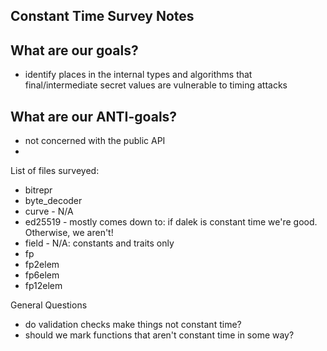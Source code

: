 Constant Time Survey Notes
--------------------------

## What are our goals?
 * identify places in the internal types and algorithms that final/intermediate secret values are vulnerable to timing attacks


## What are our ANTI-goals?
 * not concerned with the public API
 * 

List of files surveyed:
* bitrepr
* byte_decoder
* curve - N/A
* ed25519 - mostly comes down to: if dalek is constant time we're good. Otherwise, we aren't!
* field - N/A: constants and traits only
* fp
* fp2elem
* fp6elem
* fp12elem


General Questions
* do validation checks make things not constant time?
* should we mark functions that aren't constant time in some way?